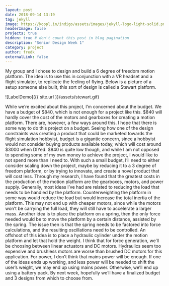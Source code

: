 ```yaml
---
layout: post
date: 2018-09-14 13:19
tag: jekyll
image: https://koppl.in/indigo/assets/images/jekyll-logo-light-solid.png
headerImage: false
projects: true
hidden: true # don't count this post in blog pagination
description: "Senior Design Week 1"
category: project
author: fredk
externalLink: false
---
```

My group and I chose to design and build a 6 degree of freedom motion platform. The idea is to use this in conjunction with a VR headset and a flight simulator, to replicate the feeling of flying. Below is a picture of a setup someone else built, this sort of design is called a Stewart platform.

![LabelDemo]({{ site.url }}/assets/stewart.gif)

While we’re excited about this project, I’m concerned about the budget. We have a budget of $840, which is not enough for a project like this. $840 will hardly cover the cost of the motors and gearboxes for creating a motion platform. There are, however, a few ways around this.
I hope that there is some way to do this project on a budget. Seeing how one of the design constraints was creating a product that could be marketed towards the flight simulation hobbyist, budget is a gigantic concern, since a hobbyist would not consider buying products available today, which will cost around $3000 when DIYed. $840 is quite low though, and while I am not opposed to spending some of my own money to achieve the project, I would like to not spend more than I need to.
With such a small budget, I’ll need to either consider scaling down the project, maybe by reducing it to a 3 degree of freedom platform, or by trying to innovate, and create a novel product that will cost less. Through my research, I have found that the greatest costs in the production of the motion platform are the gearboxes, motors, and power supply. Generally, most ideas I’ve had are related to reducing the load that needs to be handled by the platform.
Counterweighting the platform in some way would reduce the load but would increase the total inertia of the platform. This may not end up with cheaper motors, since while the motors won’t be carrying the full load, they will still have to accelerate a larger mass.
Another idea is to place the platform on a spring, then the only force needed would be to move the platform by a certain distance, assisted by the spring. The issue then is that the spring needs to be factored into force calculations, and the resulting oscillations need to be controlled. An offshoot of this idea is to place a hydraulic cylinder under the motion platform and let that hold the weight.
I think that for force generation, we’ll be choosing between linear actuators and DC motors. Hydraulics seem too expensive and brushless motors are worse than brushed DC motors for this application.
For power, I don’t think that mains power will be enough. If one of the ideas ends up working, and less power will be needed to shift the user’s weight, we may end up using mains power. Otherwise, we’ll end up using a battery pack.
By next week, hopefully we’ll have a finalized budget and 3 designs from which to choose from.


